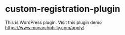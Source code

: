 # custom-registration-plugin
This is WordPress plugin.
Visit this plugin demo https://www.monarchphilly.com/apply/
